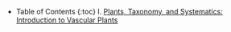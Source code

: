   * Table of Contents
  {:toc}
  I. [Plants, Taxonomy, and Systematics: Introduction to Vascular Plants](/intro-vascular-plants.md)

